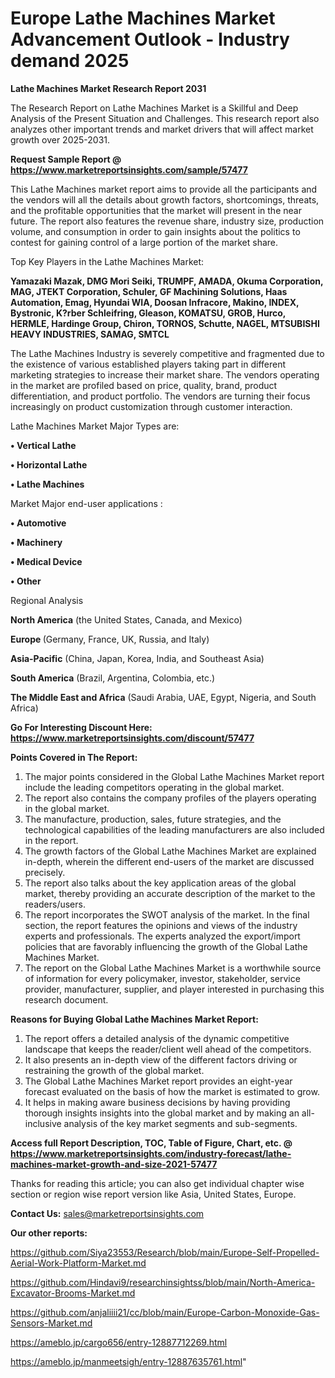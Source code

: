 # Europe Lathe Machines Market Advancement Outlook - Industry demand 2025

<strong>Lathe Machines Market Research Report 2031</strong>

The Research Report on Lathe Machines Market is a Skillful and Deep Analysis of the Present Situation and Challenges. This research report also analyzes other important trends and market drivers that will affect market growth over 2025-2031.

<strong>Request Sample Report @ <a href=https://www.marketreportsinsights.com/sample/57477>https://www.marketreportsinsights.com/sample/57477</a></strong>

This Lathe Machines market report aims to provide all the participants and the vendors will all the details about growth factors, shortcomings, threats, and the profitable opportunities that the market will present in the near future. The report also features the revenue share, industry size, production volume, and consumption in order to gain insights about the politics to contest for gaining control of a large portion of the market share.

Top Key Players in the Lathe Machines Market:

<strong>Yamazaki Mazak, DMG Mori Seiki, TRUMPF, AMADA, Okuma Corporation, MAG, JTEKT Corporation, Schuler, GF Machining Solutions, Haas Automation, Emag, Hyundai WIA, Doosan Infracore, Makino, INDEX, Bystronic, K?rber Schleifring, Gleason, KOMATSU, GROB, Hurco, HERMLE, Hardinge Group, Chiron, TORNOS, Schutte, NAGEL, MTSUBISHI HEAVY INDUSTRIES, SAMAG, SMTCL</strong>

The Lathe Machines Industry is severely competitive and fragmented due to the existence of various established players taking part in different marketing strategies to increase their market share. The vendors operating in the market are profiled based on price, quality, brand, product differentiation, and product portfolio. The vendors are turning their focus increasingly on product customization through customer interaction.

Lathe Machines Market Major Types are:

<strong>• Vertical Lathe

• Horizontal Lathe

• Lathe Machines</strong>

Market Major end-user applications :

<strong>• Automotive

• Machinery

• Medical Device

• Other</strong>

Regional Analysis

</u><strong><b>North America</b></strong> (the United States, Canada, and Mexico)

<strong><b>Europe </b></strong>(Germany, France, UK, Russia, and Italy)

<strong><b>Asia-Pacific</b></strong> (China, Japan, Korea, India, and Southeast Asia)

<strong><b>South America</b></strong> (Brazil, Argentina, Colombia, etc.)

<strong><b>The Middle East and Africa</b></strong> (Saudi Arabia, UAE, Egypt, Nigeria, and South Africa)

<strong>Go For Interesting Discount Here: <a href=https://www.marketreportsinsights.com/discount/57477>https://www.marketreportsinsights.com/discount/57477</a></strong>

<strong>Points Covered in The Report:</strong>
<ol>
  <li>The major points considered in the Global Lathe Machines Market report include the leading competitors operating in the global market.</li>
  <li>The report also contains the company profiles of the players operating in the global market.</li>
  <li>The manufacture, production, sales, future strategies, and the technological capabilities of the leading manufacturers are also included in the report.</li>
  <li>The growth factors of the Global Lathe Machines Market are explained in-depth, wherein the different end-users of the market are discussed precisely.</li>
  <li>The report also talks about the key application areas of the global market, thereby providing an accurate description of the market to the readers/users.</li>
  <li>The report incorporates the SWOT analysis of the market. In the final section, the report features the opinions and views of the industry experts and professionals. The experts analyzed the export/import policies that are favorably influencing the growth of the Global Lathe Machines Market.</li>
  <li>The report on the Global Lathe Machines Market is a worthwhile source of information for every policymaker, investor, stakeholder, service provider, manufacturer, supplier, and player interested in purchasing this research document.</li>
</ol>
<strong>Reasons for Buying Global Lathe Machines Market Report:</strong>

<ol>
  <li>The report offers a detailed analysis of the dynamic competitive landscape that keeps the reader/client well ahead of the competitors.</li>
  <li>It also presents an in-depth view of the different factors driving or restraining the growth of the global market.</li>
  <li>The Global Lathe Machines Market report provides an eight-year forecast evaluated on the basis of how the market is estimated to grow.</li>
  <li>It helps in making aware business decisions by having providing thorough insights insights into the global market and by making an all-inclusive analysis of the key market segments and sub-segments.</li>
</ol>
<strong>Access full Report Description, TOC, Table of Figure, Chart, etc. @ <a href=https://www.marketreportsinsights.com/industry-forecast/lathe-machines-market-growth-and-size-2021-57477>https://www.marketreportsinsights.com/industry-forecast/lathe-machines-market-growth-and-size-2021-57477</a></strong>


Thanks for reading this article; you can also get individual chapter wise section or region wise report version like Asia, United States, Europe.

<strong>Contact Us:</strong>
sales@marketreportsinsights.com

<strong>Our other reports:</strong>

<a href=https://github.com/Siya23553/Research/blob/main/Europe-Self-Propelled-Aerial-Work-Platform-Market.md>https://github.com/Siya23553/Research/blob/main/Europe-Self-Propelled-Aerial-Work-Platform-Market.md</a>

<a href=https://github.com/Hindavi9/researchinsightss/blob/main/North-America-Excavator-Brooms-Market.md>https://github.com/Hindavi9/researchinsightss/blob/main/North-America-Excavator-Brooms-Market.md</a>

<a href=https://github.com/anjaliiii21/cc/blob/main/Europe-Carbon-Monoxide-Gas-Sensors-Market.md>https://github.com/anjaliiii21/cc/blob/main/Europe-Carbon-Monoxide-Gas-Sensors-Market.md</a>

<a href=https://ameblo.jp/cargo656/entry-12887712269.html>https://ameblo.jp/cargo656/entry-12887712269.html</a>

<a href=https://ameblo.jp/manmeetsigh/entry-12887635761.html>https://ameblo.jp/manmeetsigh/entry-12887635761.html</a>"
